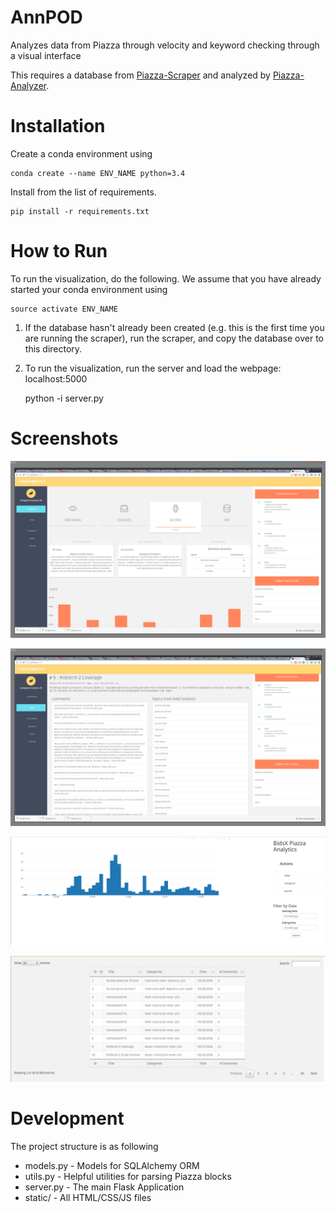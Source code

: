 # AnnPOD

Analyzes data from Piazza through velocity and keyword checking through a 
visual interface

This requires a database from [Piazza-Scraper](https://github.com/bidsX/piazza-scraper) and analyzed by [Piazza-Analyzer](https://github.com/bidsX/piazza-analyzer).

# Installation

Create a conda environment using

	conda create --name ENV_NAME python=3.4

Install from the list of requirements.


	pip install -r requirements.txt

# How to Run

To run the visualization, do the following. We assume that you have already started your conda environment using

	source activate ENV_NAME

1) If the database hasn't already been created (e.g. this is the first time you are running the scraper), run the scraper, and copy the database over to this directory.

2) To run the visualization, run the server and load the webpage: localhost:5000

	python -i server.py



# Screenshots

![Dashboard](/screenshots/dashboard.png?raw=true "Post Analysis")

![Post Analysis](/screenshots/singlepost.png?raw=true "Post Analysis")

![Histogram](/screenshots/histogram.png?raw=true "Histogram")

![Table View](/screenshots/table.png?raw=true "Table View")

# Development

The project structure is as following

- models.py - Models for SQLAlchemy ORM
- utils.py  - Helpful utilities for parsing Piazza blocks
- server.py - The main Flask Application
- static/ 	- All HTML/CSS/JS files

